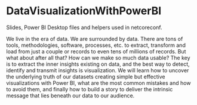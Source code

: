 # DataVisualizationWithPowerBI
Slides, Power BI Desktop files and helpers used in netcoreconf.

We live in the era of data. We are surrounded by data. There are tons of tools, methodologies, software, processes, etc. to extract, transform and load from just a couple or records to even tens of millions of records.
But what about after all that? How can we make so much data usable? The key is to extract the inner insights existing on data, and the best way to detect, identify and transmit insights is visualization.
We will learn how to uncover the underlying truth of our datasets creating simple but effective visualizations with Power BI, what are the most common mistakes and how to avoid them, and finally how to build a story to deliver the intrinsic message that lies beneath our data to our audience.
